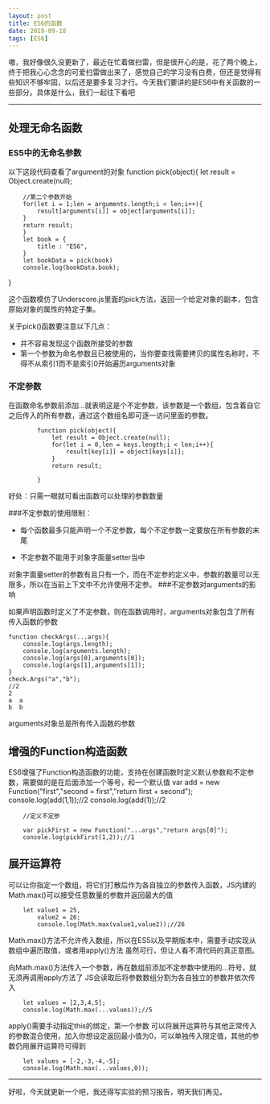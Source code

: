 ```yaml
---
layout: post
title: ES6的函数
date: 2019-09-18
tags: [ES6]
---
```


嗷，我好像很久没更新了，最近在忙着做扫雷，但是很开心的是，花了两个晚上，终于把我心心念念的可爱扫雷做出来了，感觉自己的学习没有白费，但还是觉得有些知识不够牢固，以后还是要多复习才行。今天我们要讲的是ES6中有关函数的一些部分。具体是什么，我们一起往下看吧

---

 ## 处理无命名函数

### ES5中的无命名参数

以下这段代码查看了argument的对象
    function pick(object){
        let result = Object.create(null);

        //第二个参数开始
        for(let i = 1;len = arguments.length;i < len;i++){
            result[arguments[i]] = object[arguments[i]];
        }
        return result;
        }
        let book = {
            title : "ES6",
        }
        let bookData = pick(book)
        console.log(bookData.book);
}

这个函数模仿了Underscore.js里面的pick方法，返回一个给定对象的副本，包含原始对象的属性的特定子集。

关于pick()函数要注意以下几点：
- 并不容易发现这个函数所接受的参数
- 第一个参数为命名参数且已被使用的，当你要查找需要拷贝的属性名称时，不得不从索引1而不是索引0开始遍历arguments对象



### 不定参数
在函数命名参数前添加...就表明这是个不定参数，该参数是一个数组，包含着自它之后传入的所有参数，通过这个数组名即可逐一访问里面的参数。

            function pick(object){
                let result = Object.create(null);
                for(let i = 0,len = keys.length;i < len;i++){
                    result[key[i]] = object[keys[i]];
                }
                return result;
                
            }
好处：只需一眼就可看出函数可以处理的参数数量

###不定参数的使用限制：

- 每个函数最多只能声明一个不定参数，每个不定参数一定要放在所有参数的末尾

- 不定参数不能用于对象字面量setter当中

对象字面量setter的参数有且只有一个，而在不定参的定义中，参数的数量可以无限多，所以在当前上下文中不允许使用不定参。
###不定参数对arguments的影响

如果声明函数时定义了不定参数，则在函数调用时，arguments对象包含了所有传入函数的参数

    function checkArgs(...args){
        console.log(args.length);
        console.log(arguments.length);
        console.log(args[0],arguments[0]);
        console.log(args[1],arguments[1]);
    }
    check.Args("a","b");
    //2
    2
    a  a 
    b  b

arguments对象总是所有传入函数的参数

## 增强的Function构造函数
ES6增强了Function构造函数的功能，支持在创建函数时定义默认参数和不定参数，需要做的是在后面添加一个等号，和一个默认值
        var add = new Function("first","second = first","return first + second");
        console.log(add(1,1));//2
        console.log(add(1));//2

        //定义不定参 

        var pickFirst = new Function("...args","return args[0]");
        console.log(pickFirst(1,2));//1

## 展开运算符
可以让你指定一个数组，将它们打散后作为各自独立的参数传入函数，JS内建的Math.max()可以接受任意数量的参数并返回最大的值

        let value1 = 25,
            value2 = 26;
            console.log(Math.max(value1,value2));//26

Math.max()方法不允许传入数组，所以在ES5以及早期版本中，需要手动实现从数组中遍历取值，或者用apply()方法
虽然可行，但让人看不清代码的真正意图。

向Math.max()方法传入一个参数，再在数组前添加不定参数中使用的...符号，就无须再调用apply方法了
JS会读取后将参数数组分割为各自独立的参数并依次传入

        let values = [2,3,4,5];
        console.log(Math.max(...values));//5

apply()需要手动指定this的绑定，第一个参数
可以将展开运算符与其他正常传入的参数混合使用，加入你想设定返回最小值为0，可以单独传入限定值，其他的参数仍用展开运算符可得到

        let values = [-2,-3,-4,-5];
        console.log(Math.max(...values,0));


----
好啦，今天就更新一个吧，我还得写实验的预习报告，明天我们再见。
